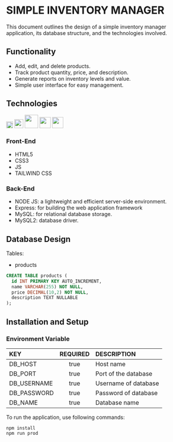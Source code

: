 # SIMPLE INVENTORY MANAGER
This document outlines the design of a simple inventory manager application, its database structure, and the technologies involved.

## Functionality
- Add, edit, and delete products.
- Track product quantity, price, and description.
- Generate reports on inventory levels and value.
- Simple user interface for easy management.

## Technologies
<img src="https://tailwindcss.com/_next/static/media/tailwindcss-mark.3c5441fc7a190fb1800d4a5c7f07ba4b1345a9c8.svg" height="18">
<img src="https://miro.medium.com/v2/resize:fit:1400/1*i2fRBk3GsYLeUk_Rh7AzHw.png" height="24"> 
<img src="https://upload.wikimedia.org/wikipedia/labs/8/8e/Mysql_logo.png" height="36"> 
<img src="https://www.svgrepo.com/show/373574/ejs.svg" height="30"> 
<img src="https://static-00.iconduck.com/assets.00/node-js-icon-1901x2048-mk1e13df.png" height="30"> 

### Front-End
- HTML5
- CSS3
- JS
- TAILWIND CSS

### Back-End
- NODE JS: a lightweight and efficient server-side environment.
- Express: for building the web application framework
- MySQL: for relational database storage.
- MySQL2: database driver.

## Database Design
Tables:
- products
```sql
CREATE TABLE products (
  id INT PRIMARY KEY AUTO_INCREMENT,
  name VARCHAR(255) NOT NULL,
  price DECIMAL(10,2) NOT NULL,
  description TEXT NULLABLE
);
```

## Installation and Setup
### Environment Variable
| KEY         | REQUIRED | DESCRIPTION          |
|:------------|:--------:|:---------------------|
| DB_HOST     |   true   | Host name            |
| DB_PORT     |   true   | Port of the database |
| DB_USERNAME |   true   | Username of database |
| DB_PASSWORD |   true   | Password of database |
| DB_NAME     |   true   | Database name        |


To run the application, use following commands:
```
npm install 
npm run prod
```